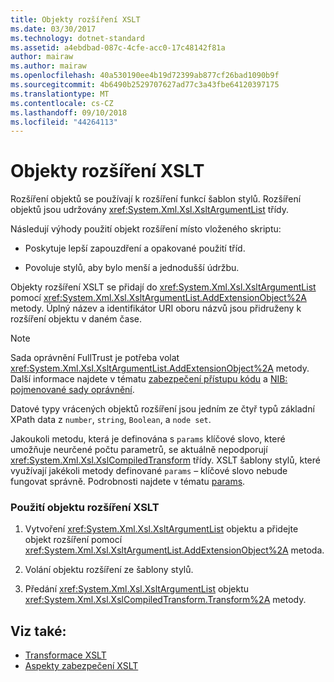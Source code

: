 ```yaml
---
title: Objekty rozšíření XSLT
ms.date: 03/30/2017
ms.technology: dotnet-standard
ms.assetid: a4ebdbad-087c-4cfe-acc0-17c48142f81a
author: mairaw
ms.author: mairaw
ms.openlocfilehash: 40a530190ee4b19d72399ab877cf26bad1090b9f
ms.sourcegitcommit: 4b6490b2529707627ad77c3a43fbe64120397175
ms.translationtype: MT
ms.contentlocale: cs-CZ
ms.lasthandoff: 09/10/2018
ms.locfileid: "44264113"
---
```

# <a name="xslt-extension-objects"></a>Objekty rozšíření XSLT
Rozšíření objektů se používají k rozšíření funkcí šablon stylů. Rozšíření objektů jsou udržovány <xref:System.Xml.Xsl.XsltArgumentList> třídy.  
  
 Následují výhody použití objekt rozšíření místo vloženého skriptu:  
  
-   Poskytuje lepší zapouzdření a opakované použití tříd.  
  
-   Povoluje stylů, aby bylo menší a jednodušší údržbu.  
  
 Objekty rozšíření XSLT se přidají do <xref:System.Xml.Xsl.XsltArgumentList> pomocí <xref:System.Xml.Xsl.XsltArgumentList.AddExtensionObject%2A> metody. Úplný název a identifikátor URI oboru názvů jsou přidruženy k rozšíření objektu v daném čase.  
  
> [!NOTE]
>  Sada oprávnění FullTrust je potřeba volat <xref:System.Xml.Xsl.XsltArgumentList.AddExtensionObject%2A> metody. Další informace najdete v tématu [zabezpečení přístupu kódu](https://msdn.microsoft.com/library/23a20143-241d-4fe5-9d9f-3933fd594c03) a [NIB: pojmenované sady oprávnění](https://msdn.microsoft.com/library/08250d67-c99d-4ab0-8d2b-b0e12019f6e3).  
  
 Datové typy vrácených objektů rozšíření jsou jedním ze čtyř typů základní XPath data z `number`, `string`, `Boolean`, a `node set`.  
  
 Jakoukoli metodu, která je definována s `params` klíčové slovo, které umožňuje neurčené počtu parametrů, se aktuálně nepodporují <xref:System.Xml.Xsl.XslCompiledTransform> třídy. XSLT šablony stylů, které využívají jakékoli metody definované `params` – klíčové slovo nebude fungovat správně. Podrobnosti najdete v tématu [params](~/docs/csharp/language-reference/keywords/params.md).  
  
### <a name="to-use-an-xslt-extension-object"></a>Použití objektu rozšíření XSLT  
  
1.  Vytvoření <xref:System.Xml.Xsl.XsltArgumentList> objektu a přidejte objekt rozšíření pomocí <xref:System.Xml.Xsl.XsltArgumentList.AddExtensionObject%2A> metoda.  
  
2.  Volání objektu rozšíření ze šablony stylů.  
  
3.  Předání <xref:System.Xml.Xsl.XsltArgumentList> objektu <xref:System.Xml.Xsl.XslCompiledTransform.Transform%2A> metody.  
  
## <a name="see-also"></a>Viz také:

- [Transformace XSLT](../../../../docs/standard/data/xml/xslt-transformations.md)  
- [Aspekty zabezpečení XSLT](../../../../docs/standard/data/xml/xslt-security-considerations.md)
